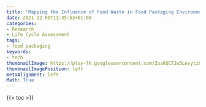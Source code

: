 ```yaml
---
title: "Mapping the Influence of Food Waste in Food Packaging Environmental Performance Assessments"
date: 2021-12-05T11:35:53+01:00
categories:
- Research
- Life Cycle Assessment
tags:
- food packaging
keywords:
- tech
thumbnailImage: https://play-lh.googleusercontent.com/ZosKQCTJw5LevytzEEIwEKtfWFcOM-2uj0xbLmbfOpp4w-jUy52uY0G9lkMqc0VX5Es
thumbnailImagePosition: left
metaAlignment: left
Math: True
---
```


<!--more-->

{{< toc >}}
